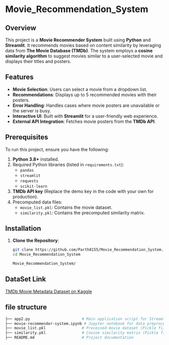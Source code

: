# Movie_Recommendation_System

## Overview
This project is a **Movie Recommender System** built using **Python** and **Streamlit**. It recommends movies based on content similarity by leveraging data from **The Movie Database (TMDb)**. The system employs a **cosine similarity algorithm** to suggest movies similar to a user-selected movie and displays their titles and posters.

## Features
- **Movie Selection**: Users can select a movie from a dropdown list.
- **Recommendations**: Displays up to 5 recommended movies with their posters.
- **Error Handling**: Handles cases where movie posters are unavailable or the server is busy.
- **Interactive UI**: Built with **Streamlit** for a user-friendly web experience.
- **External API Integration**: Fetches movie posters from the **TMDb API**.

## Prerequisites
To run this project, ensure you have the following:
1. **Python 3.8+** installed.
2. Required Python libraries (listed in `requirements.txt`):
   - `pandas`
   - `streamlit`
   - `requests`
   - `scikit-learn`
3. **TMDb API key** (Replace the demo key in the code with your own for production).
4. Precomputed data files:
   - `movie_list.pkl`: Contains the movie dataset.
   - `similarity.pkl`: Contains the precomputed similarity matrix.

## Installation
1. **Clone the Repository**:
   ```bash
   git clone https://github.com/Parth8155/Movie_Recommendation_System.git
   cd Movie_Recommendation_System

   Movie_Recommendation_System/

## DataSet Link 
[TMDb Movie Metadata Dataset on Kaggle](https://www.kaggle.com/datasets/tmdb/tmdb-movie-metadata)

## file structure  
   ```bash
├── app2.py                       # Main application script for Streamlit
├── movie-recommender-system.ipynb # Jupyter notebook for data preprocessing
├── movie_list.pkl                # Processed movie dataset (Pickle file)
├── similarity.pkl                # Cosine similarity matrix (Pickle file)
├── README.md                     # Project documentation
